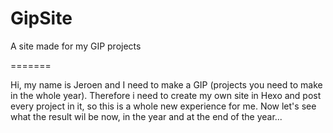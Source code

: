GipSite
=======

A site made for my GIP projects

=======

Hi, 
my name is Jeroen and I need to make a GIP (projects you need to make in the whole year).
Therefore i need to create my own site in Hexo and post every project in it, so this is a whole new experience for me.
Now let's see what the result wil be now, in the year and at the end of the year...
